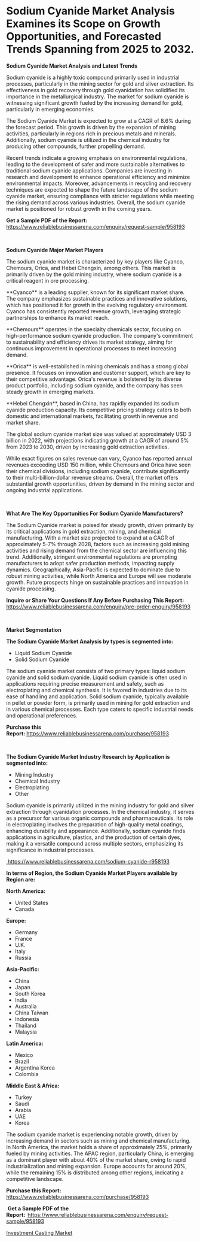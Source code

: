 <p><h1>Sodium Cyanide Market Analysis Examines its Scope on Growth Opportunities, and Forecasted Trends Spanning from 2025 to 2032.</h1></p><p><strong>Sodium Cyanide Market Analysis and Latest Trends</strong></p>
<p><p>Sodium cyanide is a highly toxic compound primarily used in industrial processes, particularly in the mining sector for gold and silver extraction. Its effectiveness in gold recovery through gold cyanidation has solidified its importance in the metallurgical industry. The market for sodium cyanide is witnessing significant growth fueled by the increasing demand for gold, particularly in emerging economies.</p><p>The Sodium Cyanide Market is expected to grow at a CAGR of 8.6% during the forecast period. This growth is driven by the expansion of mining activities, particularly in regions rich in precious metals and minerals. Additionally, sodium cyanide is utilized in the chemical industry for producing other compounds, further propelling demand.</p><p>Recent trends indicate a growing emphasis on environmental regulations, leading to the development of safer and more sustainable alternatives to traditional sodium cyanide applications. Companies are investing in research and development to enhance operational efficiency and minimize environmental impacts. Moreover, advancements in recycling and recovery techniques are expected to shape the future landscape of the sodium cyanide market, ensuring compliance with stricter regulations while meeting the rising demand across various industries. Overall, the sodium cyanide market is positioned for robust growth in the coming years.</p></p>
<p><strong>Get a Sample PDF of the Report:&nbsp;</strong> <a href="https://www.reliablebusinessarena.com/enquiry/request-sample/958193?utm_campaign=3535&utm_medium=2&utm_source=Github&utm_content=ia&utm_term=02042025&utm_id=sodium-cyanide">https://www.reliablebusinessarena.com/enquiry/request-sample/958193</a></p>
<p>&nbsp;</p>
<p><strong>Sodium Cyanide Major Market Players</strong></p>
<p><p>The sodium cyanide market is characterized by key players like Cyanco, Chemours, Orica, and Hebei Chengxin, among others. This market is primarily driven by the gold mining industry, where sodium cyanide is a critical reagent in ore processing.</p><p>**Cyanco** is a leading supplier, known for its significant market share. The company emphasizes sustainable practices and innovative solutions, which has positioned it for growth in the evolving regulatory environment. Cyanco has consistently reported revenue growth, leveraging strategic partnerships to enhance its market reach.</p><p>**Chemours** operates in the specialty chemicals sector, focusing on high-performance sodium cyanide production. The company's commitment to sustainability and efficiency drives its market strategy, aiming for continuous improvement in operational processes to meet increasing demand.</p><p>**Orica** is well-established in mining chemicals and has a strong global presence. It focuses on innovation and customer support, which are key to their competitive advantage. Orica's revenue is bolstered by its diverse product portfolio, including sodium cyanide, and the company has seen steady growth in emerging markets.</p><p>**Hebei Chengxin**, based in China, has rapidly expanded its sodium cyanide production capacity. Its competitive pricing strategy caters to both domestic and international markets, facilitating growth in revenue and market share.</p><p>The global sodium cyanide market size was valued at approximately USD 3 billion in 2022, with projections indicating growth at a CAGR of around 5% from 2023 to 2030, driven by increasing gold extraction activities.</p><p>While exact figures on sales revenue can vary, Cyanco has reported annual revenues exceeding USD 150 million, while Chemours and Orica have seen their chemical divisions, including sodium cyanide, contribute significantly to their multi-billion-dollar revenue streams. Overall, the market offers substantial growth opportunities, driven by demand in the mining sector and ongoing industrial applications.</p></p>
<p>&nbsp;</p>
<p><strong>What Are The Key Opportunities For Sodium Cyanide Manufacturers?</strong></p>
<p><p>The Sodium Cyanide market is poised for steady growth, driven primarily by its critical applications in gold extraction, mining, and chemical manufacturing. With a market size projected to expand at a CAGR of approximately 5-7% through 2028, factors such as increasing gold mining activities and rising demand from the chemical sector are influencing this trend. Additionally, stringent environmental regulations are prompting manufacturers to adopt safer production methods, impacting supply dynamics. Geographically, Asia-Pacific is expected to dominate due to robust mining activities, while North America and Europe will see moderate growth. Future prospects hinge on sustainable practices and innovation in cyanide processing.</p></p>
<p><strong>Inquire or Share Your Questions If Any Before Purchasing This Report:</strong> <a href="https://www.reliablebusinessarena.com/enquiry/pre-order-enquiry/958193?utm_campaign=3535&utm_medium=2&utm_source=Github&utm_content=ia&utm_term=02042025&utm_id=sodium-cyanide">https://www.reliablebusinessarena.com/enquiry/pre-order-enquiry/958193</a></p>
<p>&nbsp;</p>
<p><strong>Market Segmentation</strong></p>
<p><strong>The Sodium Cyanide Market Analysis by types is segmented into:</strong></p>
<p><ul><li>Liquid Sodium Cyanide</li><li>Solid Sodium Cyanide</li></ul></p>
<p><p>The sodium cyanide market consists of two primary types: liquid sodium cyanide and solid sodium cyanide. Liquid sodium cyanide is often used in applications requiring precise measurement and safety, such as electroplating and chemical synthesis. It is favored in industries due to its ease of handling and application. Solid sodium cyanide, typically available in pellet or powder form, is primarily used in mining for gold extraction and in various chemical processes. Each type caters to specific industrial needs and operational preferences.</p></p>
<p><strong>Purchase this Report:&nbsp;</strong><a href="https://www.reliablebusinessarena.com/purchase/958193?utm_campaign=3535&utm_medium=2&utm_source=Github&utm_content=ia&utm_term=02042025&utm_id=sodium-cyanide">https://www.reliablebusinessarena.com/purchase/958193</a></p>
<p>&nbsp;</p>
<p><strong>The Sodium Cyanide Market Industry Research by Application is segmented into:</strong></p>
<p><ul><li>Mining Industry</li><li>Chemical Industry</li><li>Electroplating</li><li>Other</li></ul></p>
<p><p>Sodium cyanide is primarily utilized in the mining industry for gold and silver extraction through cyanidation processes. In the chemical industry, it serves as a precursor for various organic compounds and pharmaceuticals. Its role in electroplating involves the preparation of high-quality metal coatings, enhancing durability and appearance. Additionally, sodium cyanide finds applications in agriculture, plastics, and the production of certain dyes, making it a versatile compound across multiple sectors, emphasizing its significance in industrial processes.</p></p>
<p><a href="https://www.reliablebusinessarena.com/sodium-cyanide-r958193?utm_campaign=3535&utm_medium=2&utm_source=Github&utm_content=ia&utm_term=02042025&utm_id=sodium-cyanide">&nbsp;https://www.reliablebusinessarena.com/sodium-cyanide-r958193</a></p>
<p><strong>In terms of Region, the Sodium Cyanide Market Players available by Region are:</strong></p>
<p>
    <p> <strong> North America: </strong>
        <ul>
            <li>United States</li>
            <li>Canada</li>
        </ul>
        </p> 
    <p> <strong> Europe: </strong>
        <ul>
            <li>Germany</li>
            <li>France</li>
            <li>U.K.</li>
            <li>Italy</li>
            <li>Russia</li>
        </ul>
        </p> 
    <p> <strong> Asia-Pacific: </strong>
        <ul>
            <li>China</li>
            <li>Japan</li>
            <li>South Korea</li>
            <li>India</li>
            <li>Australia</li>
            <li>China Taiwan</li>
            <li>Indonesia</li>
            <li>Thailand</li>
            <li>Malaysia</li>
        </ul>
        </p> 
    <p> <strong> Latin America: </strong>
        <ul>
            <li>Mexico</li>
            <li>Brazil</li>
            <li>Argentina Korea</li>
            <li>Colombia</li>
        </ul>
        </p> 
    <p> <strong> Middle East & Africa: </strong>
        <ul>
            <li>Turkey</li>
            <li>Saudi</li>
            <li>Arabia</li>
            <li>UAE</li>
            <li>Korea</li>
        </ul>
    </p>
    </p>
<p><p>The sodium cyanide market is experiencing notable growth, driven by increasing demand in sectors such as mining and chemical manufacturing. In North America, the market holds a share of approximately 25%, primarily fueled by mining activities. The APAC region, particularly China, is emerging as a dominant player with about 40% of the market share, owing to rapid industrialization and mining expansion. Europe accounts for around 20%, while the remaining 15% is distributed among other regions, indicating a competitive landscape.</p></p>
<p><strong>Purchase this Report: </strong><a href="https://www.reliablebusinessarena.com/purchase/958193?utm_campaign=3535&utm_medium=2&utm_source=Github&utm_content=ia&utm_term=02042025&utm_id=sodium-cyanide">https://www.reliablebusinessarena.com/purchase/958193</a></p>
<p>&nbsp;<strong>Get a Sample PDF of the Report:&nbsp;&nbsp;</strong><a href="https://www.reliablebusinessarena.com/enquiry/request-sample/958193?utm_campaign=3535&utm_medium=2&utm_source=Github&utm_content=ia&utm_term=02042025&utm_id=sodium-cyanide">https://www.reliablebusinessarena.com/enquiry/request-sample/958193</a></p>
<p><strong></strong></p>
<p><p><a href="https://github.com/kryshaprilbb/Market-Research-Report-List-1/blob/main/investment-casting-market.md?utm_campaign=3535&utm_medium=2&utm_source=Github&utm_content=ia&utm_term=02042025&utm_id=sodium-cyanide">Investment Casting Market</a></p></p>